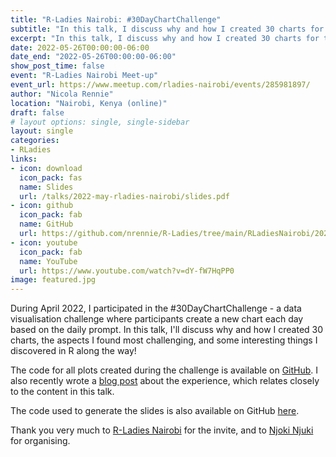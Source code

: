 ```yaml
---
title: "R-Ladies Nairobi: #30DayChartChallenge"
subtitle: "In this talk, I discuss why and how I created 30 charts for the #30DayChartChallenge, the aspects I found most challenging, and some interesting things I discovered in R along the way!"
excerpt: "In this talk, I discuss why and how I created 30 charts for the #30DayChartChallenge, the aspects I found most challenging, and some interesting things I discovered in R along the way!"
date: 2022-05-26T00:00:00-06:00
date_end: "2022-05-26T00:00:00-06:00"
show_post_time: false
event: "R-Ladies Nairobi Meet-up"
event_url: https://www.meetup.com/rladies-nairobi/events/285981897/
author: "Nicola Rennie"
location: "Nairobi, Kenya (online)"
draft: false
# layout options: single, single-sidebar
layout: single
categories:
- RLadies
links:
- icon: download
  icon_pack: fas
  name: Slides
  url: /talks/2022-may-rladies-nairobi/slides.pdf
- icon: github
  icon_pack: fab
  name: GitHub
  url: https://github.com/nrennie/R-Ladies/tree/main/RLadiesNairobi/2022-05-26
- icon: youtube
  icon_pack: fab
  name: YouTube
  url: https://www.youtube.com/watch?v=dY-fW7HqPP0
image: featured.jpg
---
```


During April 2022, I participated in the #30DayChartChallenge - a data visualisation challenge where participants create a new chart each day based on the daily prompt. In this talk, I'll discuss why and how I created 30 charts, the aspects I found most challenging, and some interesting things I discovered in R along the way!

The code for all plots created during the challenge is available on [GitHub](https://github.com/nrennie/30DayChartChallenge). I also recently wrote a [blog post](https://nrennie.rbind.io/blog/2022-05-07-30-day-chart-challenge-2022/) about the experience, which relates closely to the content in this talk.

The code used to generate the slides is also available on GitHub [here](https://github.com/nrennie/R-Ladies/tree/main/RLadiesNairobi/2022-05-26).

Thank you very much to [R-Ladies Nairobi](https://twitter.com/RLadiesNairobi) for the invite, and to [Njoki Njuki](https://twitter.com/lucy_njokinjuki) for organising.